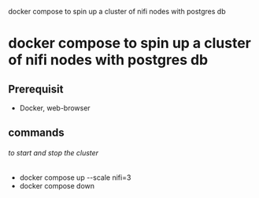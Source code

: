 docker compose to spin up a cluster of nifi nodes with postgres db
# docker compose to spin up a cluster of nifi nodes with postgres db
## Prerequisit
- Docker, web-browser
## commands
###### to start and stop the cluster
- docker compose up --scale nifi=3
- docker compose down
